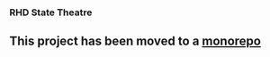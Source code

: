 ### RHD State Theatre

## This project has been moved to a [monorepo](https://github.com/roundhousedesigns/statetheatreofmodesto)

